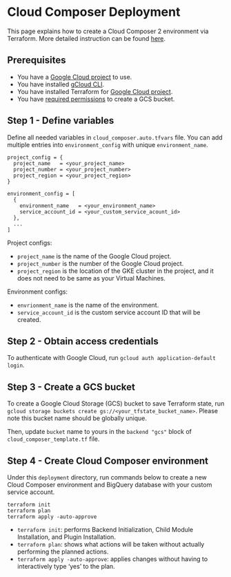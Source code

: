 # Cloud Composer Deployment

This page explains how to create a Cloud Composer 2 environment via Terraform. More detailed instruction can be found [here](https://cloud.google.com/composer/docs/composer-2/terraform-create-environments).

## Prerequisites
* You have a [Google Cloud project](https://cloud.google.com/resource-manager/docs/creating-managing-projects) to use.
* You have installed [gCloud CLI](https://cloud.google.com/sdk/docs/install).
* You have installed Terraform for [Google Cloud project](https://developer.hashicorp.com/terraform/tutorials/gcp-get-started/install-cli?in=terraform%2Fgcp-get-started).
* You have [required permissions](https://cloud.google.com/storage/docs/creating-buckets#permissions-console) to create a GCS bucket.

## Step 1 - Define variables

Define all needed variables in `cloud_composer.auto.tfvars` file. You can add multiple entries into `environment_config` with unique `environment_name`.

```
project_config = {
  project_name   = <your_project_name>
  project_number = <your_project_number>
  project_region = <your_project_region>
}

environment_config = [
  {
    environment_name   = <your_environment_name>
    service_account_id = <your_custom_service_acount_id>
  },
  ...
]
```

Project configs:
* `project_name` is the name of the Google Cloud project.
* `project_number` is the number of the Google Cloud project.
* `project_region` is the location of the GKE cluster in the project, and it does not need to be same as your Virtual Machines.

Environment configs:
* `envrionment_name` is the name of the environment.
* `service_account_id` is the custom service account ID that will be created.

## Step 2 - Obtain access credentials

To authenticate with Google Cloud, run `gcloud auth application-default login`.

## Step 3 - Create a GCS bucket

To create a Google Cloud Storage (GCS) bucket to save Terraform state, run `gcloud storage buckets create gs://<your_tfstate_bucket_name>`. Please note this bucket name should be globally unique.

Then, update `bucket` name to yours in the `backend "gcs"` block of `cloud_composer_template.tf` file.

## Step 4 - Create Cloud Composer environment

Under this `deployment` directory, run commands below to create a new Cloud Composer environment and BigQuery database with your custom service account.

```
terraform init
terraform plan
terraform apply -auto-approve
```

* `terraform init`: performs Backend Initialization, Child Module Installation, and Plugin Installation.
* `terraform plan`: shows what actions will be taken without actually performing the planned actions.
* `terraform apply -auto-approve`: applies changes without having to interactively type ‘yes’ to the plan.